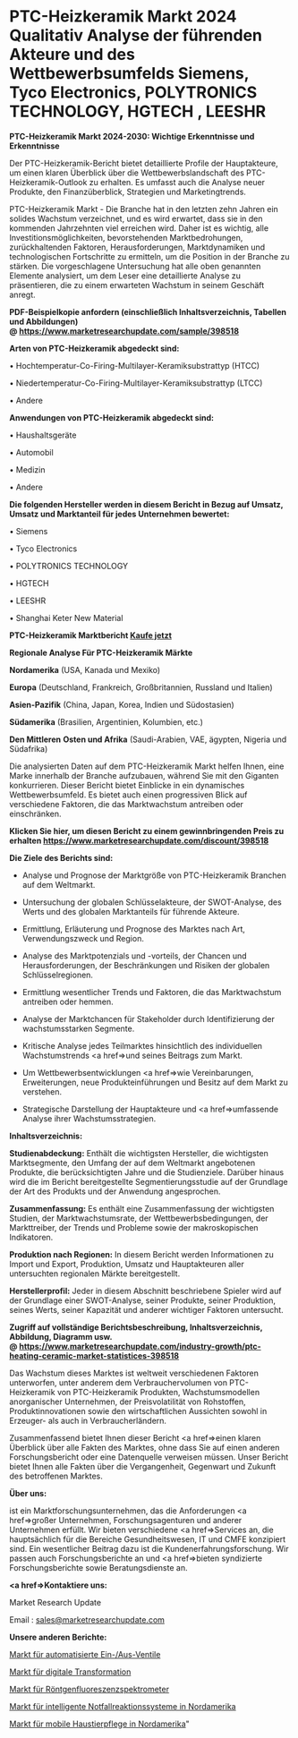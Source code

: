 # PTC-Heizkeramik Markt 2024 Qualitativ Analyse der führenden Akteure und des Wettbewerbsumfelds Siemens, Tyco Electronics, POLYTRONICS TECHNOLOGY, HGTECH , LEESHR

<strong>PTC-Heizkeramik Markt 2024-2030: Wichtige Erkenntnisse und Erkenntnisse</strong>

Der PTC-Heizkeramik-Bericht bietet detaillierte Profile der Hauptakteure, um einen klaren Überblick über die Wettbewerbslandschaft des PTC-Heizkeramik-Outlook zu erhalten. Es umfasst auch die Analyse neuer Produkte, den Finanzüberblick, Strategien und Marketingtrends.

PTC-Heizkeramik Markt - Die Branche hat in den letzten zehn Jahren ein solides Wachstum verzeichnet, und es wird erwartet, dass sie in den kommenden Jahrzehnten viel erreichen wird. Daher ist es wichtig, alle Investitionsmöglichkeiten, bevorstehenden Marktbedrohungen, zurückhaltenden Faktoren, Herausforderungen, Marktdynamiken und technologischen Fortschritte zu ermitteln, um die Position in der Branche zu stärken. Die vorgeschlagene Untersuchung hat alle oben genannten Elemente analysiert, um dem Leser eine detaillierte Analyse zu präsentieren, die zu einem erwarteten Wachstum in seinem Geschäft anregt.

<strong><b>PDF-Beispielkopie anfordern (einschließlich Inhaltsverzeichnis, Tabellen und Abbildungen) @ </b></strong><strong><a href=https://www.marketresearchupdate.com/sample/398518><strong>https://www.marketresearchupdate.com/sample/398518</u></a></strong></strong>

<strong>Arten von PTC-Heizkeramik abgedeckt sind:</strong>

• Hochtemperatur-Co-Firing-Multilayer-Keramiksubstrattyp (HTCC)

• Niedertemperatur-Co-Firing-Multilayer-Keramiksubstrattyp (LTCC)

• Andere

<strong>Anwendungen von PTC-Heizkeramik abgedeckt sind:</strong>

• Haushaltsgeräte

• Automobil

• Medizin

• Andere

<strong>Die folgenden Hersteller werden in diesem Bericht in Bezug auf Umsatz, Umsatz und Marktanteil für jedes Unternehmen bewertet:</strong>

• Siemens

• Tyco Electronics

• POLYTRONICS TECHNOLOGY

• HGTECH 

• LEESHR

• Shanghai Keter New Material

<strong>PTC-Heizkeramik Marktbericht <a href=https://www.marketresearchupdate.com/buynow/398518>Kaufe jetzt</a></strong>

<strong>Regionale Analyse Für PTC-Heizkeramik Märkte</strong>

<strong>Nordamerika</strong> (USA, Kanada und Mexiko)

<strong>Europa</strong> (Deutschland, Frankreich, Großbritannien, Russland und Italien)

<strong>Asien-Pazifik</strong> (China, Japan, Korea, Indien und Südostasien)

<strong>Südamerika</strong> (Brasilien, Argentinien, Kolumbien, etc.)

<strong>Den Mittleren</strong> <strong>Osten und Afrika</strong> (Saudi-Arabien, VAE, ägypten, Nigeria und Südafrika)

Die analysierten Daten auf dem PTC-Heizkeramik Markt helfen Ihnen, eine Marke innerhalb der Branche aufzubauen, während Sie mit den Giganten konkurrieren. Dieser Bericht bietet Einblicke in ein dynamisches Wettbewerbsumfeld. Es bietet auch einen progressiven Blick auf verschiedene Faktoren, die das Marktwachstum antreiben oder einschränken.

<strong>Klicken Sie hier, um diesen Bericht zu einem gewinnbringenden Preis zu erhalten
</strong><strong><a href=https://www.marketresearchupdate.com/discount/398518>https://www.marketresearchupdate.com/discount/398518</b></u></strong></a>

<strong>Die Ziele des Berichts sind:</strong>

- Analyse und Prognose der Marktgröße von PTC-Heizkeramik Branchen auf dem Weltmarkt.

- Untersuchung der globalen Schlüsselakteure, der SWOT-Analyse, des Werts und des globalen Marktanteils für führende Akteure.

- Ermittlung, Erläuterung und Prognose des Marktes nach Art, Verwendungszweck und Region.

- Analyse des Marktpotenzials und -vorteils, der Chancen und Herausforderungen, der Beschränkungen und Risiken der globalen Schlüsselregionen.

- Ermittlung wesentlicher Trends und Faktoren, die das Marktwachstum antreiben oder hemmen.

- Analyse der Marktchancen für Stakeholder durch Identifizierung der wachstumsstarken Segmente.

- Kritische Analyse jedes Teilmarktes hinsichtlich des individuellen Wachstumstrends <a href=>und</a> seines Beitrags zum Markt.

- Um Wettbewerbsentwicklungen <a href=>wie</a> Vereinbarungen, Erweiterungen, neue Produkteinführungen und Besitz auf dem Markt zu verstehen.

- Strategische Darstellung der Hauptakteure und <a href=>umfas</a>sende Analyse ihrer Wachstumsstrategien.

<strong>Inhaltsverzeichnis:</strong>

<strong>Studienabdeckung:</strong> Enthält die wichtigsten Hersteller, die wichtigsten Marktsegmente, den Umfang der auf dem Weltmarkt angebotenen Produkte, die berücksichtigten Jahre und die Studienziele. Darüber hinaus wird die im Bericht bereitgestellte Segmentierungsstudie auf der Grundlage der Art des Produkts und der Anwendung angesprochen.

<strong>Zusammenfassung:</strong> Es enthält eine Zusammenfassung der wichtigsten Studien, der Marktwachstumsrate, der Wettbewerbsbedingungen, der Markttreiber, der Trends und Probleme sowie der makroskopischen Indikatoren.

<strong>Produktion nach Regionen:</strong> In diesem Bericht werden Informationen zu Import und Export, Produktion, Umsatz und Hauptakteuren aller untersuchten regionalen Märkte bereitgestellt.

<strong>Herstellerprofil:</strong> Jeder in diesem Abschnitt beschriebene Spieler wird auf der Grundlage einer SWOT-Analyse, seiner Produkte, seiner Produktion, seines Werts, seiner Kapazität und anderer wichtiger Faktoren untersucht.

<strong><b>Zugriff auf vollständige Berichtsbeschreibung, Inhaltsverzeichnis, Abbildung, Diagramm usw. @ </b></strong><strong><a href=https://www.marketresearchupdate.com/industry-growth/ptc-heating-ceramic-market-statistices-398518>https://www.marketresearchupdate.com/industry-growth/ptc-heating-ceramic-market-statistices-398518</a></strong>

Das Wachstum dieses Marktes ist weltweit verschiedenen Faktoren unterworfen, unter anderem dem Verbrauchervolumen von PTC-Heizkeramik von PTC-Heizkeramik Produkten, Wachstumsmodellen anorganischer Unternehmen, der Preisvolatilität von Rohstoffen, Produktinnovationen sowie den wirtschaftlichen Aussichten sowohl in Erzeuger- als auch in Verbraucherländern.

Zusammenfassend bietet Ihnen dieser Bericht <a href=>einen</a> klaren Überblick über alle Fakten des Marktes, ohne dass Sie auf einen anderen Forschungsbericht oder eine Datenquelle verweisen müssen. Unser Bericht bietet Ihnen alle Fakten über die Vergangenheit, Gegenwart und Zukunft des betroffenen Marktes.

<strong>Über uns:</strong>

 ist ein Marktforschungsunternehmen, das die Anforderungen <a href=>großer</a> Unternehmen, Forschungsagenturen und anderer Unternehmen erfüllt. Wir bieten verschiedene <a href=>Services</a> an, die hauptsächlich für die Bereiche Gesundheitswesen, IT und CMFE konzipiert sind. Ein wesentlicher Beitrag dazu ist die Kundenerfahrungsforschung. Wir passen auch Forschungsberichte an und <a href=>bieten</a> syndizierte Forschungsberichte sowie Beratungsdienste an.

<strong><a href=>Kontaktiere uns:</a></strong>

Market Research Update

Email : sales@marketresearchupdate.com

<strong>Unsere anderen Berichte:</strong>

<a href=https://www.linkedin.com/pulse/automated-on-off-valves-market-2023-size-growth>Markt für automatisierte Ein-/Aus-Ventile</a>

<a href=https://www.linkedin.com/pulse/digital-transformation-market-retail-analysis>Markt für digitale Transformation</a>

<a href=https://www.linkedin.com/pulse/x-ray-fluorescence-spectrometer-market-size>Markt für Röntgenfluoreszenzspektrometer</a>

<a href=https://www.linkedin.com/pulse/north-america-intelligent-emergency-response-systems-market>Markt für intelligente Notfallreaktionssysteme in Nordamerika</a>

<a href=https://www.linkedin.com/pulse/north-america-mobile-pet-care-market-trends-2023-updated>Markt für mobile Haustierpflege in Nordamerika</a>"
